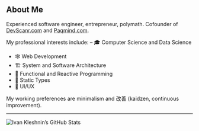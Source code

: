 ## About Me

Experienced software engineer, entrepreneur, polymath. Cofounder of [DevScanr.com](https://devscanr.com) and [Paqmind.com](https://paqmind.com). 

My professional interests include: 
– 🎓 Computer Science and Data Science
- 🕸️ Web Development
- 🏗️ System and Software Architecture
- 🔮 Functional and Reactive Programming
- 🧩 Static Types
- 🔘 UI/UX

My working preferences are minimalism and 改善 (kaidzen, continuous improvement). 

--- 

<img alt="Ivan Kleshnin’s GitHub Stats" src="https://github-readme-stats.vercel.app/api?username=ivan-kleshnin&show_icons=true&hide-border=true"/>
 
